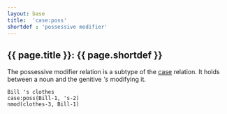 ```yaml
---
layout: base
title:  'case:poss'
shortdef : 'possessive modifier'
---
```


## {{ page.title }}: {{ page.shortdef }}

The possessive modifier relation is a subtype of the [case]()
relation. It holds between a noun and the genitive *'s* modifying it.

~~~ sdparse
Bill 's clothes
case:poss(Bill-1, 's-2)
nmod(clothes-3, Bill-1)
~~~

